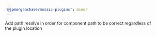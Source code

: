 ```yaml
---
'@jpmorganchase/mosaic-plugins': minor
---
```


Add path resolve in order for component path to be correct regardless of the plugin location

